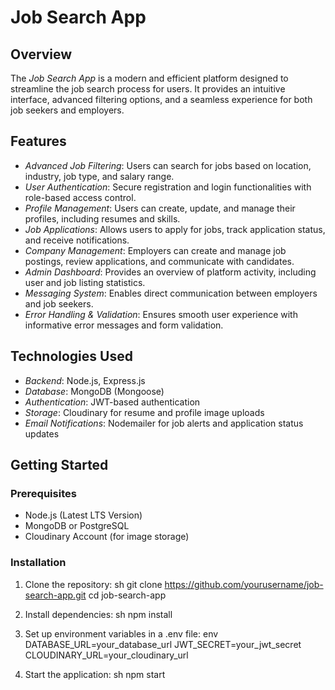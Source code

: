 # Job Search App

## Overview
The *Job Search App* is a modern and efficient platform designed to streamline the job search process for users. It provides an intuitive interface, advanced filtering options, and a seamless experience for both job seekers and employers.

## Features

- *Advanced Job Filtering*: Users can search for jobs based on location, industry, job type, and salary range.
- *User Authentication*: Secure registration and login functionalities with role-based access control.
- *Profile Management*: Users can create, update, and manage their profiles, including resumes and skills.
- *Job Applications*: Allows users to apply for jobs, track application status, and receive notifications.
- *Company Management*: Employers can create and manage job postings, review applications, and communicate with candidates.
- *Admin Dashboard*: Provides an overview of platform activity, including user and job listing statistics.
- *Messaging System*: Enables direct communication between employers and job seekers.
- *Error Handling & Validation*: Ensures smooth user experience with informative error messages and form validation.

## Technologies Used
- *Backend*: Node.js, Express.js
- *Database*: MongoDB (Mongoose) 
- *Authentication*: JWT-based authentication
- *Storage*: Cloudinary for resume and profile image uploads
- *Email Notifications*: Nodemailer for job alerts and application status updates


## Getting Started

### Prerequisites
- Node.js (Latest LTS Version)
- MongoDB or PostgreSQL
- Cloudinary Account (for image storage)

### Installation
1. Clone the repository:
   sh
   git clone https://github.com/yourusername/job-search-app.git
   cd job-search-app
   
2. Install dependencies:
   sh
   npm install
   
3. Set up environment variables in a .env file:
   env
   DATABASE_URL=your_database_url
   JWT_SECRET=your_jwt_secret
   CLOUDINARY_URL=your_cloudinary_url
   
4. Start the application:
   sh
   npm start
   

